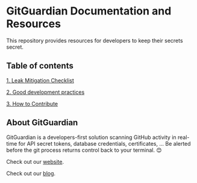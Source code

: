 # GitGuardian Documentation and Resources

This repository provides resources for developers to keep their secrets secret. 

## Table of contents

[1. Leak Mitigation Checklist](Leak%20Mitigation%20Checklist.md)

[2. Good development practices](Good%20development%20practices.md)

[3. How to Contribute](CONTRIBUTING.md)

## About GitGuardian

GitGuardian is a developers-first solution scanning GitHub activity in real-time for API secret tokens, database credentials, certificates, ... Be alerted before the git process returns control back to your terminal. :blush:

Check out our [website](https://www.gitguardian.com/?ref=github).

Check out our [blog](https://blog.gitguardian.com/?ref=github). 
